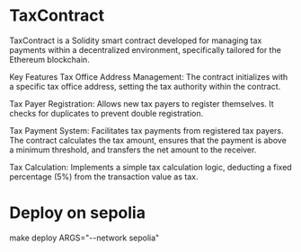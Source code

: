 # TaxContract
TaxContract is a Solidity smart contract developed for managing tax payments within a decentralized environment, specifically tailored for the Ethereum blockchain.

Key Features
Tax Office Address Management: The contract initializes with a specific tax office address, setting the tax authority within the contract.

Tax Payer Registration: Allows new tax payers to register themselves. It checks for duplicates to prevent double registration.

Tax Payment System: Facilitates tax payments from registered tax payers. The contract calculates the tax amount, ensures that the payment is above a minimum threshold, and transfers the net amount to the receiver.

Tax Calculation: Implements a simple tax calculation logic, deducting a fixed percentage (5%) from the transaction value as tax.

# Deploy on sepolia
make deploy ARGS="--network sepolia"